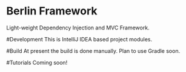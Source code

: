 # Berlin Framework
Light-weight Dependency Injection and MVC Framework. 

#Development
This is IntelliJ IDEA based project modules.

#Build
At present the build is done manually. Plan to use Gradle soon.

#Tutorials
Coming soon!
